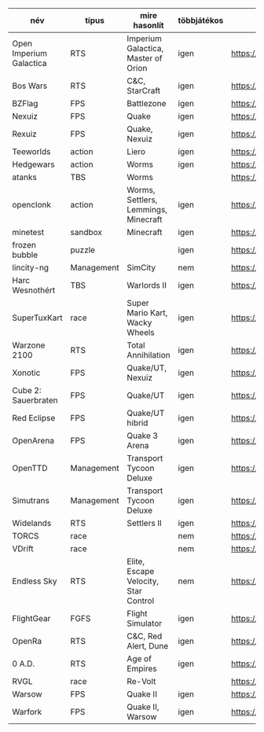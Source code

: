 név|típus|mire hasonlít|többjátékos|url|frissítés|gr|ub|bzs|vd|mb|bk|pg|gysz|T0|mcs
-|-|-|-|-|-|-|-|-|-|-|-|-|-|-|-
Open Imperium Galactica|RTS|Imperium Galactica, Master of Orion|igen|https://github.com/akarnokd/open-ig|2024||||||5/9||||
Bos Wars|RTS|C&C, StarCraft|igen|https://en.wikipedia.org/wiki/Bos_Wars|2023||||+|5/9|9/9||||
BZFlag|FPS|Battlezone|igen|https://en.wikipedia.org/wiki/BZFlag|2022||||3/9|gondolkozik|9/9||||+
Nexuiz|FPS|Quake|igen|https://en.wikipedia.org/wiki/Nexuiz|2013||+|||+|4/9||||9/9
Rexuiz|FPS|Quake, Nexuiz|igen|https://rexuiz.itch.io/rexuiz-fps|2024||||||4/9||||?
Teeworlds|action|Liero|igen|https://en.wikipedia.org/wiki/Teeworlds|2020||||7/9|7/9|4/9||||
Hedgewars|action|Worms|igen|https://github.com/hedgewars/hw|2023+||+|+|9/9|9/9|6/9||||
atanks|TBS|Worms||https://sourceforge.net/projects/atanks/|2021|+|||||?||||
openclonk|action|Worms, Settlers, Lemmings, Minecraft|igen|https://en.wikipedia.org/wiki/OpenClonk|2018|+|||||?||||
minetest|sandbox|Minecraft|igen|https://en.wikipedia.org/wiki/Minetest|2023|+|+||||?|+|+||
frozen bubble|puzzle||igen|https://en.wikipedia.org/wiki/Frozen_Bubble|2017+|+|||||?||||
lincity-ng|Management|SimCity|nem|https://en.wikipedia.org/wiki/Lincity|2019|+|||||?||||
Harc Wesnothért|TBS|Warlords II|igen|https://en.wikipedia.org/wiki/The_Battle_for_Wesnoth|2024|||||+|?||||
SuperTuxKart|race|Super Mario Kart, Wacky Wheels|igen|https://en.wikipedia.org/wiki/SuperTuxKart|2022|||+|9/9|8/9|7/9||||7/9
Warzone 2100|RTS|Total Annihilation|igen|https://en.wikipedia.org/wiki/Warzone_2100|2024|||+||+|6/9||||8/9
Xonotic|FPS|Quake/UT, Nexuiz|igen|https://en.wikipedia.org/wiki/Xonotic|2023|||||+|4/9||||7/9
Cube 2: Sauerbraten|FPS|Quake/UT|igen|https://en.wikipedia.org/wiki/Cube_2:_Sauerbraten|2020||||||4/9||||?
Red Eclipse|FPS|Quake/UT hibrid|igen|https://en.wikipedia.org/wiki/Red_Eclipse|2019|||||+|4/9||||
OpenArena|FPS|Quake 3 Arena|igen|https://en.wikipedia.org/wiki/OpenArena|2024+||+|||+|4/9||||9/9
OpenTTD|Management|Transport Tycoon Deluxe|igen|https://en.wikipedia.org/wiki/OpenTTD|2024|||0/9||+|9/9|+|||9/9
Simutrans|Management|Transport Tycoon Deluxe|igen|https://en.wikipedia.org/wiki/Simutrans|2024|||||+|8/9||||8/9
Widelands|RTS|Settlers II|igen|https://en.wikipedia.org/wiki/Widelands|2024|||||+|8/9||||
TORCS|race||nem|https://sourceforge.net/projects/torcs/|2016|||+|||4/9||||
VDrift|race||nem|https://en.wikipedia.org/wiki/VDrift|2014|||+|||4/9||||
Endless Sky|RTS|Elite, Escape Velocity, Star Control|nem|https://en.wikipedia.org/wiki/Endless_Sky|2024|||||+|?||||
FlightGear|FGFS|Flight Simulator|igen|https://en.wikipedia.org/wiki/FlightGear|2023|||+|||?||||
OpenRa|RTS|C&C, Red Alert, Dune|igen|https://www.openra.net/|2023||||||?|||6/9|
0 A.D.|RTS|Age of Empires|igen|https://en.wikipedia.org/wiki/0_A.D._(video_game)|2022||||||?||||+
RVGL|race|Re-Volt||https://re-volt.gitlab.io/rvgl-launcher/|2025|||||+|?||||
Warsow|FPS|Quake II|igen|https://en.wikipedia.org/wiki/Warsow_(video_game)|2016|||||+|4/9||||
Warfork|FPS|Quake II, Warsow|igen|https://warfork.com/|2025|||||+|4/9||||
